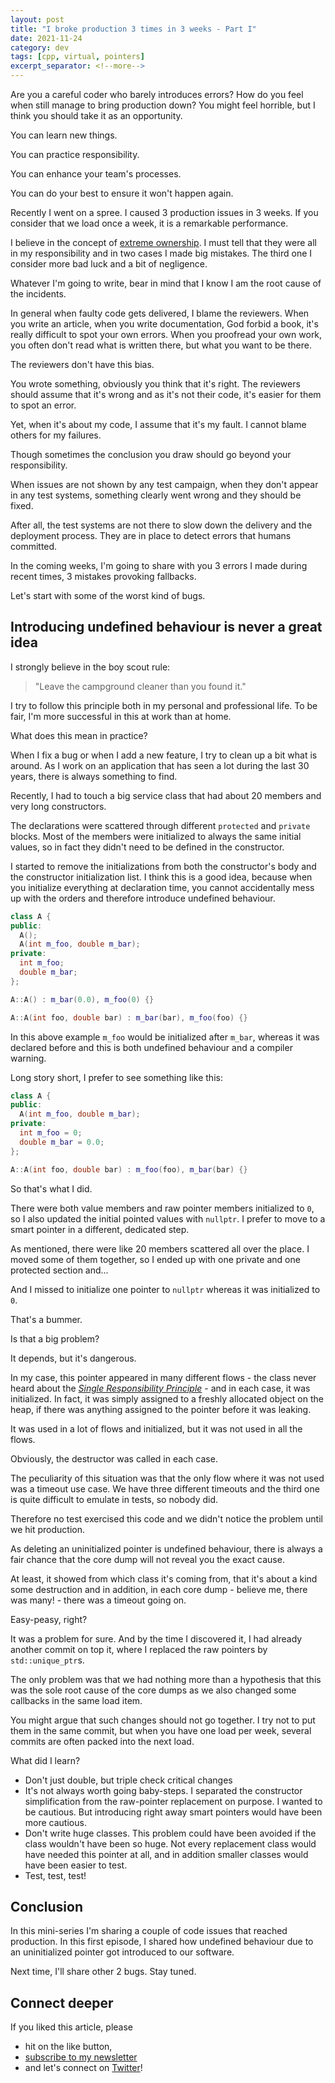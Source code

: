```yaml
---
layout: post
title: "I broke production 3 times in 3 weeks - Part I"
date: 2021-11-24
category: dev
tags: [cpp, virtual, pointers]
excerpt_separator: <!--more-->
---
```

Are you a careful coder who barely introduces errors? How do you feel when still manage to bring production down? You might feel horrible, but I think you should take it as an opportunity.
<!--more-->
You can learn new things. 

You can practice responsibility.

You can enhance your team's processes.

You can do your best to ensure it won't happen again.

Recently I went on a spree. I caused 3 production issues in 3 weeks. If you consider that we load once a week, it is a remarkable performance.

I believe in the concept of [extreme ownership](https://devreads.sandordargo.com/extreme-ownership/). I must tell that they were all in my responsibility and in two cases I made big mistakes. The third one I consider more bad luck and a bit of negligence.

Whatever I'm going to write, bear in mind that I know I am the root cause of the incidents.

In general when faulty code gets delivered, I blame the reviewers. When you write an article, when you write documentation, God forbid a book, it's really difficult to spot your own errors. When you proofread your own work, you often don't read what is written there, but what you want to be there.

The reviewers don't have this bias.

You wrote something, obviously you think that it's right. The reviewers should assume that it's wrong and as it's not their code, it's easier for them to spot an error. 

Yet, when it's about my code, I assume that it's my fault. I cannot blame others for my failures.

Though sometimes the conclusion you draw should go beyond your responsibility.

When issues are not shown by any test campaign, when they don't appear in any test systems, something clearly went wrong and they should be fixed.

After all, the test systems are not there to slow down the delivery and the deployment process. They are in place to detect errors that humans committed.

In the coming weeks, I'm going to share with you 3 errors I made during recent times, 3 mistakes provoking fallbacks.

Let's start with some of the worst kind of bugs.

## Introducing undefined behaviour is never a great idea

I strongly believe in the boy scout rule:

> "Leave the campground cleaner than you found it."

I try to follow this principle both in my personal and professional life. To be fair, I'm more successful in this at work than at home.

What does this mean in practice?

When I fix a bug or when I add a new feature, I try to clean up a bit what is around. As I work on an application that has seen a lot during the last 30 years, there is always something to find.

Recently, I had to touch a big service class that had about 20 members and very long constructors.

The declarations were scattered through different `protected` and `private` blocks. Most of the members were initialized to always the same initial values, so in fact they didn't need to be defined in the constructor.

I started to remove the initializations from both the constructor's body and the constructor initialization list. I think this is a good idea, because when you initialize everything at declaration time, you cannot accidentally mess up with the orders and therefore introduce undefined behaviour.

```cpp
class A {
public:
  A();
  A(int m_foo, double m_bar);
private:
  int m_foo;
  double m_bar;
};

A::A() : m_bar(0.0), m_foo(0) {}

A::A(int foo, double bar) : m_bar(bar), m_foo(foo) {}
```

In this above example `m_foo` would be initialized after `m_bar`, whereas it was declared before and this is both undefined behaviour and a compiler warning.

Long story short, I prefer to see something like this:

```cpp
class A {
public:
  A(int m_foo, double m_bar);
private:
  int m_foo = 0;
  double m_bar = 0.0;
};

A::A(int foo, double bar) : m_foo(foo), m_bar(bar) {}
```
So that's what I did.

There were both value members and raw pointer members initialized to `0`, so I also updated the initial pointed values with `nullptr`. I prefer to move to a smart pointer in a different, dedicated step.

As mentioned, there were like 20 members scattered all over the place. I moved some of them together, so I ended up with one private and one protected section and...

And I missed to initialize one pointer to `nullptr` whereas it was initialized to `0`.

That's a bummer.

Is that a big problem?

It depends, but it's dangerous.

In my case, this pointer appeared in many different flows - the class never heard about the *[Single Responsibility Principle](https://en.wikipedia.org/wiki/Single-responsibility_principle)* - and in each case, it was initialized. In fact, it was simply assigned to a freshly allocated object on the heap, if there was anything assigned to the pointer before it was leaking.

It was used in a lot of flows and initialized, but it was not used in all the flows.

Obviously, the destructor was called in each case.

The peculiarity of this situation was that the only flow where it was not used was a timeout use case. We have three different timeouts and the third one is quite difficult to emulate in tests, so nobody did.

Therefore no test exercised this code and we didn't notice the problem until we hit production.

As deleting an uninitialized pointer is undefined behaviour, there is always a fair chance that the core dump will not reveal you the exact cause.

At least, it showed from which class it's coming from, that it's about a kind some destruction and in addition, in each core dump - believe me, there was many! - there was a timeout going on.

Easy-peasy, right?

It was a problem for sure. And by the time I discovered it, I had already another commit on top it, where I replaced the raw pointers by `std::unique_ptr`s.

The only problem was that we had nothing more than a hypothesis that this was the sole root cause of the core dumps as we also changed some callbacks in the same load item.

You might argue that such changes should not go together. I try not to put them in the same commit, but when you have one load per week, several commits are often packed into the next load.

What did I learn?

- Don't just double, but triple check critical changes
- It's not always worth going baby-steps. I separated the constructor simplification from the raw-pointer replacement on purpose. I wanted to be cautious. But introducing right away smart pointers would have been more cautious.
- Don't write huge classes. This problem could have been avoided if the class wouldn't have been so huge. Not every replacement class would have needed this pointer at all, and in addition smaller classes would have been easier to test.
- Test, test, test!

## Conclusion

In this mini-series I'm sharing a couple of code issues that reached production. In this first episode, I shared how undefined behaviour due to an uninitialized pointer got introduced to our software.

Next time, I'll share other 2 bugs. Stay tuned.

## Connect deeper

If you liked this article, please 
- hit on the like button,  
- [subscribe to my newsletter](http://eepurl.com/gvcv1j) 
- and let's connect on [Twitter](https://twitter.com/SandorDargo)!

